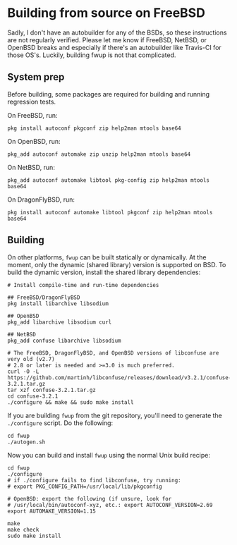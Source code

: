 # Building from source on FreeBSD

Sadly, I don't have an autobuilder for any of the BSDs, so these instructions
are not regularly verified. Please let me know if FreeBSD, NetBSD, or OpenBSD
breaks and especially if there's an autobuilder like Travis-CI for those OS's.
Luckily, building fwup is not that complicated.

## System prep

Before building, some packages are required for building and running regression
tests.

On FreeBSD, run:

    pkg install autoconf pkgconf zip help2man mtools base64

On OpenBSD, run:

    pkg_add autoconf automake zip unzip help2man mtools base64

On NetBSD, run:

    pkg_add autoconf automake libtool pkg-config zip help2man mtools base64

On DragonFlyBSD, run:

    pkg install autoconf automake libtool pkgconf zip help2man mtools base64

## Building

On other platforms, `fwup` can be built statically or dynamically. At
the moment, only the dynamic (shared library) version is supported on BSD.
To build the dynamic version, install the shared library dependencies:

    # Install compile-time and run-time dependencies

    ## FreeBSD/DragonFlyBSD
    pkg install libarchive libsodium

    ## OpenBSD
    pkg_add libarchive libsodium curl

    ## NetBSD
    pkg_add confuse libarchive libsodium

    # The FreeBSD, DragonFlyBSD, and OpenBSD versions of libconfuse are very old (v2.7)
    # 2.8 or later is needed and >=3.0 is much preferred.
    curl -O -L https://github.com/martinh/libconfuse/releases/download/v3.2.1/confuse-3.2.1.tar.gz
    tar xzf confuse-3.2.1.tar.gz
    cd confuse-3.2.1
    ./configure && make && sudo make install

If you are building `fwup` from the git repository, you'll need to
generate the `./configure` script. Do the following:

    cd fwup
    ./autogen.sh

Now you can build and install `fwup` using the normal Unix build recipe:

    cd fwup
    ./configure
    # if ./configure fails to find libconfuse, try running:
    # export PKG_CONFIG_PATH=/usr/local/lib/pkgconfig

    # OpenBSD: export the following (if unsure, look for
    # /usr/local/bin/autoconf-xyz, etc.: export AUTOCONF_VERSION=2.69
    export AUTOMAKE_VERSION=1.15

    make
    make check
    sudo make install
